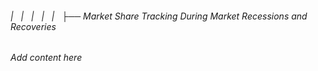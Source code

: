 ###### |   |   |   |   |   ├── Market Share Tracking During Market Recessions and Recoveries

*Add content here*